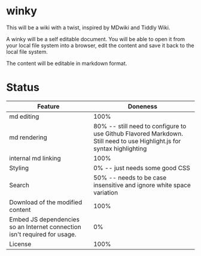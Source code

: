 winky
=====

This will be a wiki with a twist, inspired by MDwiki and Tiddly Wiki.

A winky will be a self editable document. You will be able to open it from your local file system into a browser, edit the content and save it back to the local file system.

The content will be editable in markdown format.

Status
======

| Feature | Doneness |
| ------- | -------- |
| md editing | 100% |
| md rendering | 80% -- still need to configure to use Github Flavored Markdown. Still need to use Highlight.js for syntax highlighting |
| internal md linking | 100% |
| Styling | 0% -- just needs some good CSS |
| Search | 50% -- needs to be case insensitive and ignore white space variation |
| Download of the modified content | 100% |
| Embed JS dependencies so an Internet connection isn't required for usage. | 0% |
| License | 100% |
